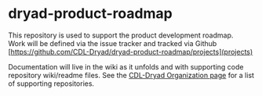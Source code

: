 # dryad-product-roadmap

This repository is used to support the product development roadmap.  
Work will be defined via the issue tracker and tracked via Github [https://github.com/CDL-Dryad/dryad-product-roadmap/projects](projects)

Documentation will live in the wiki as it unfolds and with supporting code repository wiki/readme files.  See the [CDL-Dryad Organization page](https://github.com/CDL-Dryad) for a list of supporting repositories.
